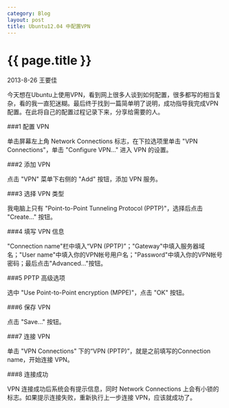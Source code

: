 ```yaml
---
category: Blog
layout: post
title: Ubuntu12.04 中配置VPN
---
```


{{ page.title }}
================

<p class="meta">2013-8-26 王要佳</p>

今天想在Ubuntu上使用VPN，看到网上很多人谈到如何配置，很多都写的相当复杂，看的我一直犯迷糊。最后终于找到一篇简单明了说明，成功指导我完成VPN配置。在此将自己的配置过程记录下来，分享给需要的人。

###1 配置 VPN

单击屏幕左上角 Network Connections 标志，在下拉选项里单击 "VPN Connections"，单击 "Configure VPN..." 进入 VPN 的设置。

###2 添加 VPN

点击 "VPN" 菜单下右侧的 "Add" 按钮，添加 VPN 服务。

###3 选择 VPN 类型

我电脑上只有 "Point-to-Point Tunneling Protocol (PPTP)"，选择后点击 "Create..." 按钮。

###4 填写 VPN 信息

"Connection name"栏中填入“VPN (PPTP)”；"Gateway"中填入服务器域名；"User name"中填入你的VPN帐号用户名；"Password"中填入你的VPN帐号密码；最后点击"Advanced..."按钮。
 
###5 PPTP 高级选项

选中 "Use Point-to-Point encryption (MPPE)"，点击 "OK" 按钮。

###6 保存 VPN

点击 "Save..." 按钮。

###7 连接 VPN

单击 "VPN Connections" 下的“VPN (PPTP)”，就是之前填写的Connection name，开始连接 VPN。

###8 连接成功

VPN 连接成功后系统会有提示信息，同时 Network Connections 上会有小锁的标志。如果提示连接失败，重新执行上一步连接 VPN，应该就成功了。







